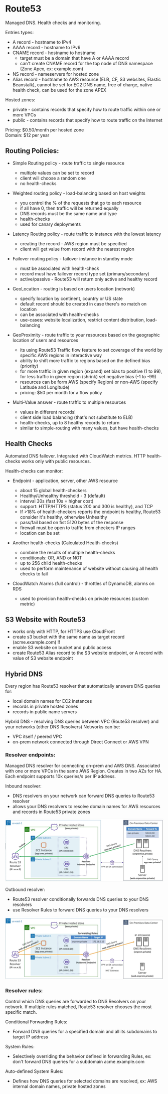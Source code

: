 # Route53

Managed DNS. Health checks and monitoring.

Entries types:
* A record - hostname to IPv4
* AAAA record - hostname to IPv6
* CNAME record - hostname to hostname
    * target must be a domain that have A or AAAA record
    * can't create CNAME record for the top node of DNS namespace (Zone Apex, ex: example.com)
* NS record - nameservers for hosted zone
* Alias record - hostname to AWS resource (ELB, CF, S3 websites, Elastic Beanstalk), cannot be set for EC2 DNS name, free of charge, native health check, can be used for the zone APEX

Hosted zones:
* private - contains records that specify how to route traffic within one or more VPCs
* public - contains records that specify how to route traffic on the Internet

Pricing: $0.50/month per hosted zone\
Domain: $12 per year

## Routing Policies:
* Simple Routing policy - route traffic to single resource
    * multiple values can be set to record
    * client will choose a random one
    * no health-checks

* Weighted routing policy - load-balancing based on host weights
    * you control the % of the requests that go to each resource
    * if all have 0, then traffic will be returned equally
    * DNS records must be the same name and type
    * health-checks
    * used for canary deployments

* Latency Routing policy - route traffic to instance with the lowest latency
    * creating the record - AWS region must be specified
    * client will get value from record with the nearest region

* Failover routing policy - failover instance in standby mode
    * must be associated with health-check
    * record must have failover record type set (primary/secondary)
    * active/passive - Route53 will return only active and healthy record

* GeoLocation - routing is based on users location (network)
    * specify location by continent, country or US state
    * default record should be created in case there's no match on location
    * can be associated with health-checks
    * use-cases: website localization, restrict content distribution, load-balancing

* GeoProximity - route traffic to your resources based on the geographic location of users and resources
    * its using Route53 Traffic flow feature to set coverage of the world by specific AWS regions in interactive way
    * ability to shift more traffic to regions based on the defined bias (priority)
    * for more traffic in given region (expand) set bias to positive (1 to 99), for less traffic in given region (shrink) set negative bias (-1 to -99)
    * resources can be form AWS (specify Region) or non-AWS (specify Latitude and Longitude)
    * pricing: $50 per month for a flow policy

* Multi-Value answer - route traffic to multiple resources
    * values in different records!
    * client side load balancing (that's not substitute to ELB)
    * health-checks, up to 8 healthy records to return
    * similar to simple-routing with many values, but have health-checks

## Health Checks
Automated DNS failover. Integrated with CloudWatch metrics. HTTP health-checks works only with public resources.

Health-checks can monitor:
* Endpoint - application, server, other AWS resource
    * about 15 global health-checkers
    * Healthy/Unhealthy threshold - 3 (default)
    * interval 30s (fast 10s = higher cost)
    * support: HTTP/HTTPS (status 200 and 300 is healthy), and TCP
    * If >18% of health-checkers reports the endpoint is healthy, Route53 consider it's healthy, otherwise Unhealthy
    * pass/fail based on fist 5120 bytes of the response
    * firewall must be open to traffic from checkers IP ranges
    * location can be set

* Another health-checks (Calculated Health-checks)
    * combine the results of multiple health-checks
    * conditionals: OR, AND or NOT
    * up to 256 child health-checks
    * used to perform maintenance of website without causing all health checks to fail

* CloudWatch Alarms (full control) - throttles of DynamoDB, alarms on RDS
    * used to provision health-checks on private resources (custom metric)

## S3 Website with Route53
* works only with HTTP, for HTTPS use CloudFront
* create s3 bucket with the same name as target record (acme.example.com) !!
* enable S3 website on bucket and public access
* create Route53 Alias record to the S3 website endpoint, or A record with value of S3 website endpoint

## Hybrid DNS
Every region has Route53 resolver that automatically answers DNS queries for:
* local domain names for EC2 instances
* records in private hosted zones
* records in public name servers

Hybrid DNS - resolving DNS queries between VPC (Route53 resolver) and your networks (other DNS Resolvers)
Networks can be:
* VPC itself / peered VPC
* on-prem network connected through Direct Connect or AWS VPN

### Resolver endpoints:
Managed DNS resolver for connecting on-prem and AWS DNS. Associated with one or more VPCs in the same AWS Region. Creates in two AZs for HA. Each endpoint supports 10k queries/s per IP address.

Inbound resolver:
* DNS resolvers on your network can forward DNS queries to Route53 resolver
* allows your DNS resolvers to resolve domain names for AWS resources and records in Route53 private zones

![](.pictures/resolver_inbound.jpg)

Outbound resolver:
* Route53 resolver conditionally forwards DNS queries to your DNS resolvers
* use Resolver Rules to forward DNS queries to your DNS resolvers

![](.pictures/resolver_outbound.jpg)

### Resolver rules:
Control which DNS queries are forwarded to DNS Resolvers on your network.
If multiple rules matched, Route53 resolver chooses the most specific match.

Conditional Forwarding Rules:
* Forward DNS queries for a specified domain and all its subdomains to target IP address

System Rules:
* Selectively overriding the behavior defined in forwarding Rules, ex: don't forward DNS queries for a subdomain acme.example.com

Auto-defined System Rules:
* Defines how DNS queries for selected domains are resolved, ex: AWS internal domain names, private hosted zones